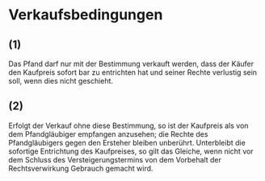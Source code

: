 # Verkaufsbedingungen



## (1)

 Das Pfand darf nur mit der Bestimmung verkauft werden, dass der Käufer den Kaufpreis sofort bar zu entrichten hat und seiner Rechte verlustig sein soll, wenn dies nicht geschieht.

## (2)

 Erfolgt der Verkauf ohne diese Bestimmung, so ist der Kaufpreis als von dem Pfandgläubiger empfangen anzusehen; die Rechte des Pfandgläubigers gegen den Ersteher bleiben unberührt. Unterbleibt die sofortige Entrichtung des Kaufpreises, so gilt das Gleiche, wenn nicht vor dem Schluss des Versteigerungstermins von dem Vorbehalt der Rechtsverwirkung Gebrauch gemacht wird. 

